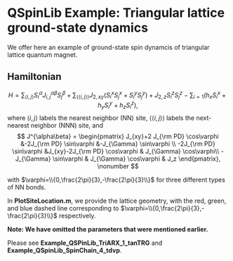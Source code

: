 # QSpinLib Example\: Triangular lattice ground-state dynamics
We offer here an example of ground-state spin dynamcis of triangular lattice quantum magnet.

## Hamiltonian ##
$$H=\sum_{\langle i,j \rangle} S_i^\alpha J_{i,j}^{\alpha \beta} S_j^\beta + \sum_{\langle \langle i,j \rangle \rangle } J_{2,xy} (S_i^x S_j^x + S_i^y S_j^y) + J_{2,z}S_i^z S_j^z - \sum_{i=1} (h_x S_i^x + h_y S_i^y + h_z S_i^z),$$
where $\langle i,j \rangle$ labels the nearest neighbor (NN) site, $\langle \langle i,j \rangle \rangle$ labels the next-nearest neighbor (NNN) site, and \
$$
J^{\alpha\beta} = 
\begin{pmatrix}
J_{xy}+2 J_{\rm PD} \cos\varphi
&-2J_{\rm PD} \sin\varphi
&-J_{\Gamma} \sin\varphi \\
-2J_{\rm PD} \sin\varphi
&J_{xy}-2J_{\rm PD} \cos\varphi
& J_{\Gamma} \cos\varphi\\
-J_{\Gamma} \sin\varphi
& J_{\Gamma} \cos\varphi
& J_z
\end{pmatrix}, \nonumber
$$

with $\varphi=\\{0,\frac{2\pi}{3},-\frac{2\pi}{3}\\}$ for three different types of NN bonds.

In **PlotSiteLocation.m**, we provide the lattice geometry, with the red, green, and blue dashed line corresponding to $\varphi=\\{0,\frac{2\pi}{3},-\frac{2\pi}{3}\\}$ respectively.


**Note: We have omitted the parameters that were mentioned earlier.**

Please see **Example_QSPinLib_TriARX_1_tanTRG** and **Example_QSpinLib_SpinChain_4_tdvp**.
